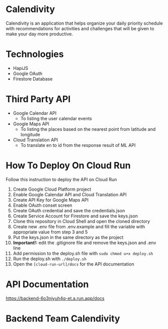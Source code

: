 # Calendivity
Calendivity is an application that helps organize your daily priority schedule with recommendations for activities and challenges that will be given to make your day more productive.

# Technologies
* HapiJS
* Google OAuth
* Firestore Database

# Third Party API
* Google Calendar API
  - To listing the user calendar events
* Google Maps API
  - To listing the places based on the nearest point from latitude and longitude
* Cloud Translation API
  - To translate en to id from the response result of ML API

# How To Deploy On Cloud Run
Follow this instruction to deploy the API on Cloud Run
1. Create Google Cloud Platform project
2. Enable Google Calendar API and Cloud Translation API
3. Create API Key for Google Maps API
4. Enable OAuth conset screen
5. Create OAuth credential and save the credentials.json
6. Create Service Account for Firestore and save the keys.json
7. Clone this repository in Cloud Shell and open the cloned directory
9. Create new .env file from .env.example and fill the variable with appropriate value from step 3 and 5
10. Put the keys.json in the same directory as the project
11. **Important!:** edit the .gitignore file and remove the keys.json and .env line
12. Add permission to the deploy.sh file with `sudo chmod u+x deploy.sh`
13. Run the deploy.sh with `./deploy.sh`
14. Open the `[cloud-run-url]/docs` for the API documentation

# API Documentation
https://backend-6o3njyuh4q-et.a.run.app/docs

# Backend Team Calendivity
